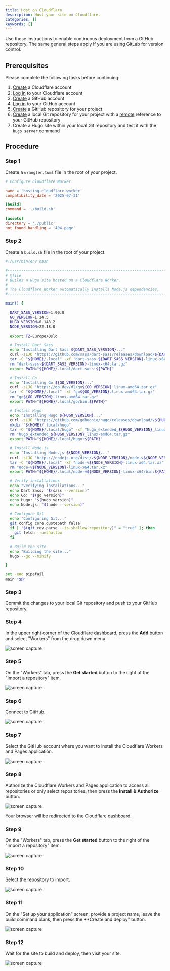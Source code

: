 ```yaml
---
title: Host on Cloudflare
description: Host your site on Cloudflare.
categories: []
keywords: []
---
```


Use these instructions to enable continuous deployment from a GitHub repository. The same general steps apply if you are using GitLab for version control.

## Prerequisites

Please complete the following tasks before continuing:

1. [Create](https://dash.cloudflare.com/sign-up) a Cloudflare account
1. [Log in](https://dash.cloudflare.com/login) to your Cloudflare account
1. [Create](https://github.com/signup) a GitHub account
1. [Log in](https://github.com/login) to your GitHub account
1. [Create](https://github.com/new) a GitHub repository for your project
1. [Create](https://git-scm.com/docs/git-init) a local Git repository for your project with a [remote](https://git-scm.com/docs/git-remote) reference to your GitHub repository
1. Create a Hugo site within your local Git repository and test it with the `hugo server` command

## Procedure

### Step 1

Create a `wrangler.toml` file in the root of your project.

```toml {file="wrangler.toml" copy=true}
# Configure Cloudflare Worker

name = 'hosting-cloudflare-worker'
compatibility_date = '2025-07-31'

[build]
command = './build.sh'

[assets]
directory = './public'
not_found_handling = '404-page'
```

### Step 2

Create a `build.sh` file in the root of your project.

```sh {file="build.sh" copy=true}
#!/usr/bin/env bash

#------------------------------------------------------------------------------
# @file
# Builds a Hugo site hosted on a Cloudflare Worker.
#
# The Cloudflare Worker automatically installs Node.js dependencies.
#------------------------------------------------------------------------------

main() {

  DART_SASS_VERSION=1.90.0
  GO_VERSION=1.24.5
  HUGO_VERSION=0.148.2
  NODE_VERSION=22.18.0

  export TZ=Europe/Oslo

  # Install Dart Sass
  echo "Installing Dart Sass ${DART_SASS_VERSION}..."
  curl -sLJO "https://github.com/sass/dart-sass/releases/download/${DART_SASS_VERSION}/dart-sass-${DART_SASS_VERSION}-linux-x64.tar.gz"
  tar -C "${HOME}/.local" -xf "dart-sass-${DART_SASS_VERSION}-linux-x64.tar.gz"
  rm "dart-sass-${DART_SASS_VERSION}-linux-x64.tar.gz"
  export PATH="${HOME}/.local/dart-sass:${PATH}"

  # Install Go
  echo "Installing Go ${GO_VERSION}..."
  curl -sLJO "https://go.dev/dl/go${GO_VERSION}.linux-amd64.tar.gz"
  tar -C "${HOME}/.local" -xf "go${GO_VERSION}.linux-amd64.tar.gz"
  rm "go${GO_VERSION}.linux-amd64.tar.gz"
  export PATH="${HOME}/.local/go/bin:${PATH}"

  # Install Hugo
  echo "Installing Hugo ${HUGO_VERSION}..."
  curl -sLJO "https://github.com/gohugoio/hugo/releases/download/v${HUGO_VERSION}/hugo_extended_${HUGO_VERSION}_linux-amd64.tar.gz"
  mkdir "${HOME}/.local/hugo"
  tar -C "${HOME}/.local/hugo" -xf "hugo_extended_${HUGO_VERSION}_linux-amd64.tar.gz"
  rm "hugo_extended_${HUGO_VERSION}_linux-amd64.tar.gz"
  export PATH="${HOME}/.local/hugo:${PATH}"

  # Install Node.js
  echo "Installing Node.js ${NODE_VERSION}..."
  curl -sLJO "https://nodejs.org/dist/v${NODE_VERSION}/node-v${NODE_VERSION}-linux-x64.tar.xz"
  tar -C "${HOME}/.local" -xf "node-v${NODE_VERSION}-linux-x64.tar.xz"
  rm "node-v${NODE_VERSION}-linux-x64.tar.xz"
  export PATH="${HOME}/.local/node-v${NODE_VERSION}-linux-x64/bin:${PATH}"

  # Verify installations
  echo "Verifying installations..."
  echo Dart Sass: "$(sass --version)"
  echo Go: "$(go version)"
  echo Hugo: "$(hugo version)"
  echo Node.js: "$(node --version)"

  # Configure Git
  echo "Configuring Git..."
  git config core.quotepath false
  if [ "$(git rev-parse --is-shallow-repository)" = "true" ]; then
    git fetch --unshallow
  fi

  # Build the site
  echo "Building the site..."
  hugo --gc --minify

}

set -euo pipefail
main "$@"
```

### Step 3

Commit the changes to your local Git repository and push to your GitHub repository.

### Step 4

In the upper right corner of the Cloudflare [dashboard](https://dash.cloudflare.com/), press the **Add** button and select "Workers" from the drop down menu.

![screen capture](cloudflare-01.png)

### Step 5

On the "Workers" tab, press the **Get started** button to the right of the "Import a repository" item.

![screen capture](cloudflare-02.png)

### Step 6

Connect to GitHub.

![screen capture](cloudflare-03.png)

### Step 7

Select the GitHub account where you want to install the Cloudflare Workers and Pages application.

![screen capture](cloudflare-04.png)

### Step 8

Authorize the Cloudflare Workers and Pages application to access all repositories or only select repositories, then press the **Install & Authorize** button.

![screen capture](cloudflare-05.png)

Your browser will be redirected to the Cloudflare dashboard.

### Step 9

On the "Workers" tab, press the **Get started** button to the right of the "Import a repository" item.

![screen capture](cloudflare-02.png)

### Step 10

Select the repository to import.

![screen capture](cloudflare-06.png)

### Step 11

On the "Set up your application" screen, provide a project name, leave the build command blank, then press the **Create and deploy" button.

![screen capture](cloudflare-07.png)

### Step 12

Wait for the site to build and deploy, then visit your site.

![screen capture](cloudflare-08.png)
